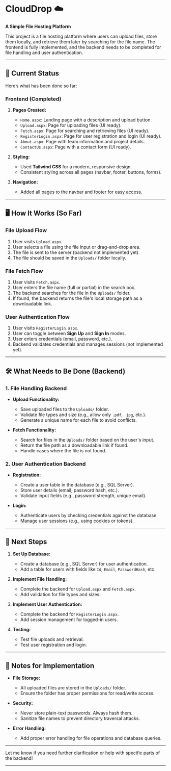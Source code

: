 # CloudDrop ☁️  
**A Simple File Hosting Platform**  

This project is a file hosting platform where users can upload files, store them locally, and retrieve them later by searching for the file name. The frontend is fully implemented, and the backend needs to be completed for file handling and user authentication.

---

## 📌 **Current Status**  
Here’s what has been done so far:  

### **Frontend (Completed)**  
1. **Pages Created:**  
   - `Home.aspx`: Landing page with a description and upload button.  
   - `Upload.aspx`: Page for uploading files (UI ready).  
   - `Fetch.aspx`: Page for searching and retrieving files (UI ready).  
   - `RegisterLogin.aspx`: Page for user registration and login (UI ready).  
   - `About.aspx`: Page with team information and project details.  
   - `ContactUs.aspx`: Page with a contact form (UI ready).  

2. **Styling:**  
   - Used **Tailwind CSS** for a modern, responsive design.  
   - Consistent styling across all pages (navbar, footer, buttons, forms).  

3. **Navigation:**  
   - Added all pages to the navbar and footer for easy access.  

---

## 🖥️ **How It Works (So Far)**  

### **File Upload Flow**  
1. User visits `Upload.aspx`.  
2. User selects a file using the file input or drag-and-drop area.  
3. The file is sent to the server (backend not implemented yet).  
4. The file should be saved in the `Uploads/` folder locally.  

### **File Fetch Flow**  
1. User visits `Fetch.aspx`.  
2. User enters the file name (full or partial) in the search box.  
3. The backend searches for the file in the `Uploads/` folder.  
4. If found, the backend returns the file's local storage path as a downloadable link.  

### **User Authentication Flow**  
1. User visits `RegisterLogin.aspx`.  
2. User can toggle between **Sign Up** and **Sign In** modes.  
3. User enters credentials (email, password, etc.).  
4. Backend validates credentials and manages sessions (not implemented yet).  

---

## 🛠️ **What Needs to Be Done (Backend)**  

### **1. File Handling Backend**  
- **Upload Functionality:**  
  - Save uploaded files to the `Uploads/` folder.  
  - Validate file types and size (e.g., allow only `.pdf`, `.jpg`, etc.).  
  - Generate a unique name for each file to avoid conflicts.  

- **Fetch Functionality:**  
  - Search for files in the `Uploads/` folder based on the user's input.  
  - Return the file path as a downloadable link if found.  
  - Handle cases where the file is not found.  

### **2. User Authentication Backend**  
- **Registration:**  
  - Create a user table in the database (e.g., SQL Server).  
  - Store user details (email, password hash, etc.).  
  - Validate input fields (e.g., password strength, unique email).  

- **Login:**  
  - Authenticate users by checking credentials against the database.  
  - Manage user sessions (e.g., using cookies or tokens).

---

## 🚀 **Next Steps**  

1. **Set Up Database:**  
   - Create a database (e.g., SQL Server) for user authentication.  
   - Add a table for users with fields like `Id`, `Email`, `PasswordHash`, etc.  

2. **Implement File Handling:**  
   - Complete the backend for `Upload.aspx` and `Fetch.aspx`.  
   - Add validation for file types and sizes.  

3. **Implement User Authentication:**  
   - Complete the backend for `RegisterLogin.aspx`.  
   - Add session management for logged-in users.  

4. **Testing:**  
   - Test file uploads and retrieval.  
   - Test user registration and login.  

---

## 📝 **Notes for Implementation**  

- **File Storage:**  
  - All uploaded files are stored in the `Uploads/` folder.  
  - Ensure the folder has proper permissions for read/write access.  

- **Security:**  
  - Never store plain-text passwords. Always hash them.  
  - Sanitize file names to prevent directory traversal attacks.  

- **Error Handling:**  
  - Add proper error handling for file operations and database queries.  

---

Let me know if you need further clarification or help with specific parts of the backend!  

--- 
